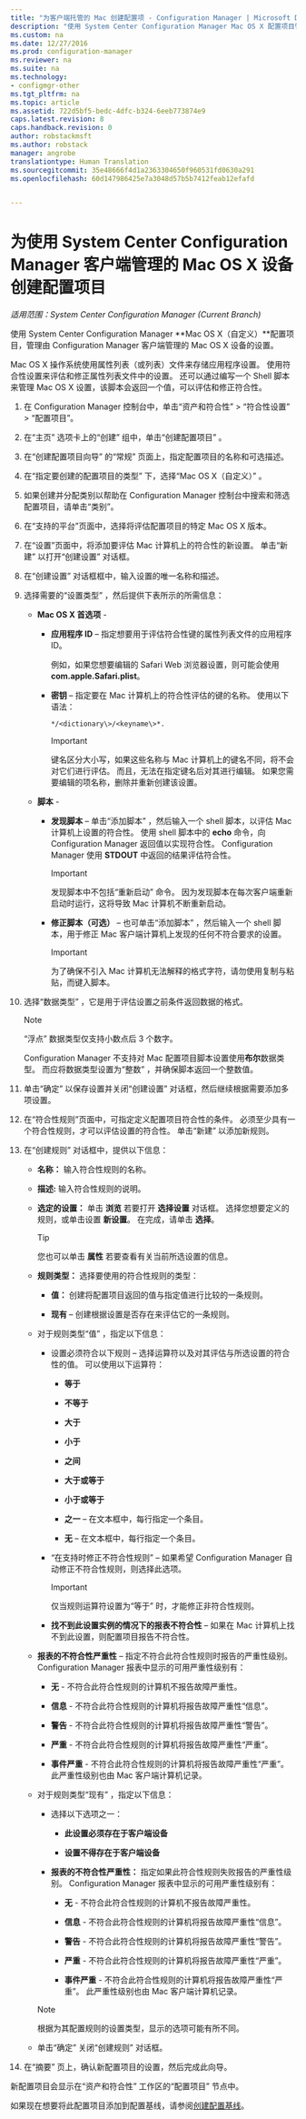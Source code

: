 ```yaml
---
title: "为客户端托管的 Mac 创建配置项 - Configuration Manager | Microsoft Docs"
description: "使用 System Center Configuration Manager Mac OS X 配置项目管理对 Mac OS X 设备的设置。"
ms.custom: na
ms.date: 12/27/2016
ms.prod: configuration-manager
ms.reviewer: na
ms.suite: na
ms.technology:
- configmgr-other
ms.tgt_pltfrm: na
ms.topic: article
ms.assetid: 722d5bf5-bedc-4dfc-b324-6eeb773874e9
caps.latest.revision: 8
caps.handback.revision: 0
author: robstackmsft
ms.author: robstack
manager: angrobe
translationtype: Human Translation
ms.sourcegitcommit: 35e48666f4d1a2363304650f960531fd0630a291
ms.openlocfilehash: 60d147986425e7a3048d57b5b7412feab12efafd


---
```

# <a name="create-configuration-items-for-mac-os-x-devices-managed-with-the-system-center-configuration-manager-client"></a>为使用 System Center Configuration Manager 客户端管理的 Mac OS X 设备创建配置项目

*适用范围：System Center Configuration Manager (Current Branch)*

使用 System Center Configuration Manager **Mac OS X（自定义）**配置项目，管理由 Configuration Manager 客户端管理的 Mac OS X 设备的设置。  

 Mac OS X 操作系统使用属性列表（或列表）文件来存储应用程序设置。 使用符合性设置来评估和修正属性列表文件中的设置。 还可以通过编写一个 Shell 脚本来管理 Mac OS X 设置，该脚本会返回一个值，可以评估和修正符合性。  

1.  在 Configuration Manager 控制台中，单击“资产和符合性” > “符合性设置” > “配置项目”。  

3.  在“主页”  选项卡上的“创建”  组中，单击“创建配置项目” 。  

4.  在“创建配置项目向导”  的“常规” 页面上，指定配置项目的名称和可选描述。  

5.  在“指定要创建的配置项目的类型” 下，选择“Mac OS X（自定义）” 。  

6.  如果创建并分配类别以帮助在 Configuration Manager 控制台中搜索和筛选配置项目，请单击“类别”。  

7.  在“支持的平台”页面中，选择将评估配置项目的特定 Mac OS X 版本。  

8.  在“设置”页面中，将添加要评估 Mac 计算机上的符合性的新设置。 单击“新建”  以打开“创建设置”  对话框。  

9. 在“创建设置”  对话框框中，输入设置的唯一名称和描述。  

10. 选择需要的“设置类型”  ，然后提供下表所示的所需信息：  

    -   **Mac OS X 首选项** -  

        -   **应用程序 ID** – 指定想要用于评估符合性键的属性列表文件的应用程序 ID。  

             例如，如果您想要编辑的 Safari Web 浏览器设置，则可能会使用 **com.apple.Safari.plist**。  

        -   **密钥** – 指定要在 Mac 计算机上的符合性评估的键的名称。 使用以下语法：

            ```
            */<dictionary\>/<keyname\>*.  
            ```     

            > [!IMPORTANT]  
            >  键名区分大小写，如果这些名称与 Mac 计算机上的键名不同，将不会对它们进行评估。 而且，无法在指定键名后对其进行编辑。 如果您需要编辑的项名称，删除并重新创建该设置。  

    -   **脚本** -  

        -   **发现脚本** – 单击“添加脚本” ，然后输入一个 shell 脚本，以评估 Mac 计算机上设置的符合性。 使用 shell 脚本中的 **echo** 命令，向 Configuration Manager 返回值以实现符合性。 Configuration Manager 使用 **STDOUT** 中返回的结果评估符合性。  

            > [!IMPORTANT]  
            >  发现脚本中不包括“重新启动”  命令。 因为发现脚本在每次客户端重新启动时运行，这将导致 Mac 计算机不断重新启动。  

        -   **修正脚本（可选）** – 也可单击“添加脚本”  ，然后输入一个 shell 脚本，用于修正 Mac 客户端计算机上发现的任何不符合要求的设置。  

            > [!IMPORTANT]  
            >  为了确保不引入 Mac 计算机无法解释的格式字符，请勿使用复制与粘贴，而键入脚本。  

11. 选择“数据类型”  ，它是用于评估设置之前条件返回数据的格式。  

    > [!NOTE]  
    >  “浮点”  数据类型仅支持小数点后 3 个数字。  
    >   
    >  Configuration Manager 不支持对 Mac 配置项目脚本设置使用**布尔**数据类型。 而应将数据类型设置为“整数”  ，并确保脚本返回一个整数值。  

12. 单击“确定”  以保存设置并关闭“创建设置”  对话框，然后继续根据需要添加多项设置。  

13. 在“符合性规则”页面中，可指定定义配置项目符合性的条件。 必须至少具有一个符合性规则，才可以评估设置的符合性。 单击“新建”  以添加新规则。  

14. 在“创建规则”  对话框中，提供以下信息：  

    -   **名称：** 输入符合性规则的名称。  

    -   **描述:** 输入符合性规则的说明。  

    -   **选定的设置：** 单击 **浏览** 若要打开 **选择设置** 对话框。 选择您想要定义的规则，或单击设置 **新设置**。 在完成，请单击 **选择**。  

        > [!TIP]  
        >  您也可以单击 **属性** 若要查看有关当前所选设置的信息。  

    -   **规则类型：** 选择要使用的符合性规则的类型：  

        -   **值：** 创建将配置项目返回的值与指定值进行比较的一条规则。  

        -   **现有** – 创建根据设置是否存在来评估它的一条规则。  

    -   对于规则类型“值” ，指定以下信息：  

        -   设置必须符合以下规则 – 选择运算符以及对其评估与所选设置的符合性的值。 可以使用以下运算符：  

            -   **等于**  

            -   **不等于**  

            -   **大于**  

            -   **小于**  

            -   **之间**  

            -   **大于或等于**  

            -   **小于或等于**  

            -   **之一** – 在文本框中，每行指定一个条目。  

            -   **无** – 在文本框中，每行指定一个条目。  

        -   “在支持时修正不符合性规则” – 如果希望 Configuration Manager 自动修正不符合性规则，则选择此选项。  

            > [!IMPORTANT]  
            >  仅当规则运算符设置为“等于” 时，才能修正非符合性规则。  

        -   **找不到此设置实例的情况下的报表不符合性** – 如果在 Mac 计算机上找不到此设置，则配置项目报告不符合性。  

    -   **报表的不符合性严重性** – 指定不符合此符合性规则时报告的严重性级别。 Configuration Manager 报表中显示的可用严重性级别有：  

        -   **无** - 不符合此符合性规则的计算机不报告故障严重性。  

        -   **信息** - 不符合此符合性规则的计算机将报告故障严重性“信息”。  

        -   **警告** - 不符合此符合性规则的计算机将报告故障严重性“警告”。  

        -   **严重** - 不符合此符合性规则的计算机将报告故障严重性“严重”。  

        -   **事件严重** - 不符合此符合性规则的计算机将报告故障严重性“严重”。 此严重性级别也由 Mac 客户端计算机记录。  

    -   对于规则类型“现有” ，指定以下信息：  

        -   选择以下选项之一：  

            -   **此设置必须存在于客户端设备**  

            -   **设置不得存在于客户端设备**  

        -   **报表的不符合性严重性：** 指定如果此符合性规则失败报告的严重性级别。 Configuration Manager 报表中显示的可用严重性级别有：  

            -   **无** - 不符合此符合性规则的计算机不报告故障严重性。  

            -   **信息** - 不符合此符合性规则的计算机将报告故障严重性“信息”。  

            -   **警告** - 不符合此符合性规则的计算机将报告故障严重性“警告”。  

            -   **严重** - 不符合此符合性规则的计算机将报告故障严重性“严重”。  

            -   **事件严重** - 不符合此符合性规则的计算机将报告故障严重性“严重”。 此严重性级别也由 Mac 客户端计算机记录。  

        > [!NOTE]  
        >  根据为其配置规则的设置类型，显示的选项可能有所不同。  

    -   单击“确定”  关闭“创建规则”  对话框。  

15. 在“摘要”  页上，确认新配置项目的设置，然后完成此向导。  

新配置项目会显示在“资产和符合性”  工作区的“配置项目”  节点中。  

如果现在想要将此配置项目添加到配置基线，请参阅[创建配置基线](../../compliance/deploy-use/create-configuration-baselines.md)。  



<!--HONumber=Jan17_HO4-->


